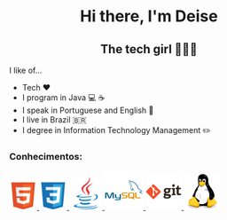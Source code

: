 <h1 align="center"> Hi there, I'm Deise </h1>
<h2 align="center"> The tech girl 👩🏻‍💻 </h2>

I like of...
<ul>
  <li> Tech ❤️ </li>
  <li> I program in Java 💻 ☕ </li>
  <li> I speak in Portuguese and English 🌱 </li>
  <li> I live in Brazil 🇧🇷 </li>
  <li> I degree in Information Technology Management ✏️ </li>
</ul>

<h3 align="left">Conhecimentos:</h3>

<p align="left">  
  <a href="https://html.com/" target="_blank" rel="noreferrer"> <img src="https://github.com/devicons/devicon/blob/master/icons/html5/html5-original.svg" alt="html" width="50" height="50"/> </a>
  <a href="https://www.css3.com/" target="_blank" rel="noreferrer"> <img src="https://github.com/devicons/devicon/blob/master/icons/css3/css3-original.svg" alt="css" width="50" height="50"/> </a>
  <a href="https://www.java.com" target="_blank" rel="noreferrer"> <img src="https://raw.githubusercontent.com/devicons/devicon/master/icons/java/java-original.svg" alt="java" width="60" height="60"/> </a>
  <a href="https://www.mysql.com/" target="_blank" rel="noreferrer"> <img src="https://github.com/devicons/devicon/blob/master/icons/mysql/mysql-original-wordmark.svg" alt="mysql" width="70" height="70"/> </a>
  <a href="https://git-scm.com/" target="_blank" rel="noreferrer"> <img src="https://github.com/devicons/devicon/blob/master/icons/git/git-original-wordmark.svg" alt="git" width="65" height="65"/> </a>
  <a href="https://www.linux.org/" target="_blank" rel="noreferrer"> <img src="https://github.com/devicons/devicon/blob/master/icons/linux/linux-original.svg" alt="linux" width="65" height="65"/> </a>
</p>  
